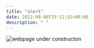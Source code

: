 ```yaml
---
title: "alert"
date: 2022-09-06T15:11:51+08:00
description: " "
---
```


 ![webpage under constructon](/images/Webpage-under-construction.jpeg)